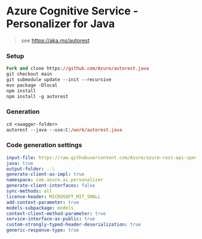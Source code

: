 # Azure Cognitive Service - Personalizer for Java

> see https://aka.ms/autorest

### Setup
```ps
Fork and clone https://github.com/Azure/autorest.java 
git checkout main
git submodule update --init --recursive
mvn package -Dlocal
npm install
npm install -g autorest
```

### Generation
```ps
cd <swagger-folder>
autorest --java --use:C:/work/autorest.java
```

### Code generation settings
``` yaml
input-file: https://raw.githubusercontent.com/Azure/azure-rest-api-specs/main/specification/cognitiveservices/data-plane/Personalizer/preview/v1.1-preview.3/Personalizer.json
java: true
output-folder: ..\
generate-client-as-impl: true
namespace: com.azure.ai.personalizer
generate-client-interfaces: false
sync-methods: all
license-header: MICROSOFT_MIT_SMALL
add-context-parameter: true
models-subpackage: models
context-client-method-parameter: true
service-interface-as-public: true
custom-strongly-typed-header-deserialization: true
generic-response-type: true
```
